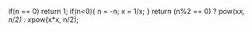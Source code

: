 if(n == 0)
return 1;
if(n<0){
n = -n;
x = 1/x;
}
return (n%2 == 0) ? pow(x*x, n/2) : x*pow(x*x, n/2);